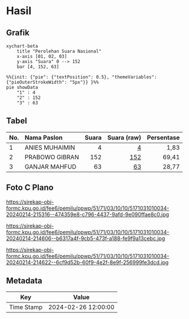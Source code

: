 # Hasil

## Grafik

```mermaid
xychart-beta
    title "Perolehan Suara Nasional"
    x-axis [01, 02, 03]
    y-axis "Suara" 0 --> 152
    bar [4, 152, 63]
```

```mermaid
%%{init: {"pie": {"textPosition": 0.5}, "themeVariables": {"pieOuterStrokeWidth": "5px"}} }%%
pie showData
    "1" : 4
    "2" : 152
    "3" : 63
```

## Tabel

| No. | Nama Paslon    | Suara | Suara (raw) | Persentase |
|:--- |:-------------- | -----:| -----------:| ----------:|
| 1   | ANIES MUHAIMIN | 4     | [4][p-1]    | 1,83       |
| 2   | PRABOWO GIBRAN | 152   | [152][p-2]  | 69,41      |
| 3   | GANJAR MAHFUD  | 63    | [63][p-3]   | 28,77      |


[p-1]: https://github.com/gigit-pemilu/pemilu-2024/blob/main/pilpres/hitung-suara/sub/51-bali/sub/71-kota-denpasar/sub/03-denpasar-barat/sub/1010-padangsambian/sub/034-tps/sub/paslon-1.txt
[p-2]: https://github.com/gigit-pemilu/pemilu-2024/blob/main/pilpres/hitung-suara/sub/51-bali/sub/71-kota-denpasar/sub/03-denpasar-barat/sub/1010-padangsambian/sub/034-tps/sub/paslon-2.txt
[p-3]: https://github.com/gigit-pemilu/pemilu-2024/blob/main/pilpres/hitung-suara/sub/51-bali/sub/71-kota-denpasar/sub/03-denpasar-barat/sub/1010-padangsambian/sub/034-tps/sub/paslon-3.txt

## Foto C Plano

https://sirekap-obj-formc.kpu.go.id/fee6/pemilu/ppwp/51/71/03/10/10/5171031010034-20240214-215316--474359e8-c796-4437-9afd-9e090ffae8c0.jpg

https://sirekap-obj-formc.kpu.go.id/fee6/pemilu/ppwp/51/71/03/10/10/5171031010034-20240214-214606--b6317a4f-9cb5-473f-a188-fe9f9a13cebc.jpg

https://sirekap-obj-formc.kpu.go.id/fee6/pemilu/ppwp/51/71/03/10/10/5171031010034-20240214-214622--6cf9d52b-60f9-4e2f-8e9f-256999fe3dcd.jpg


## Metadata

| Key        | Value               |
| ---------- | ------------------- |
| Time Stamp | 2024-02-26 12:00:00 |




